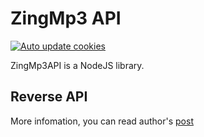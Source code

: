 
# ZingMp3 API
[![Auto update cookies](https://github.com/dat911zz/ZMP3API/actions/workflows/auto-update.yml/badge.svg)](https://github.com/dat911zz/ZMP3API/actions/workflows/auto-update.yml)

ZingMp3API is a NodeJS library.

## Reverse API

More infomation, you can read author's [post](https://vovanhoangtuan4-2.medium.com/tôi-đã-lấy-api-zingmp3-như-thế-nào-55f5fa555eda)